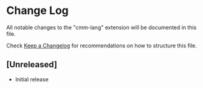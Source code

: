 # Change Log

All notable changes to the "cmm-lang" extension will be documented in this file.

Check [Keep a Changelog](http://keepachangelog.com/) for recommendations on how to structure this file.

## [Unreleased]

- Initial release